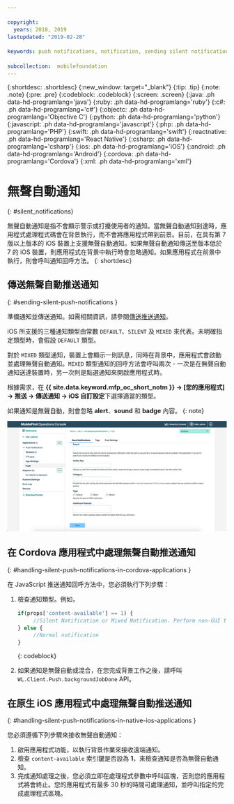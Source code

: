 ```yaml
---

copyright:
  years: 2018, 2019
lastupdated: "2019-02-28"

keywords: push notifications, notification, sending silent notifications

subcollection:  mobilefoundation
---
```


{:shortdesc: .shortdesc}
{:new_window: target="_blank"}
{:tip: .tip}
{:note: .note}
{:pre: .pre}
{:codeblock: .codeblock}
{:screen: .screen}
{:java: .ph data-hd-programlang='java'}
{:ruby: .ph data-hd-programlang='ruby'}
{:c#: .ph data-hd-programlang='c#'}
{:objectc: .ph data-hd-programlang='Objective C'}
{:python: .ph data-hd-programlang='python'}
{:javascript: .ph data-hd-programlang='javascript'}
{:php: .ph data-hd-programlang='PHP'}
{:swift: .ph data-hd-programlang='swift'}
{:reactnative: .ph data-hd-programlang='React Native'}
{:csharp: .ph data-hd-programlang='csharp'}
{:ios: .ph data-hd-programlang='iOS'}
{:android: .ph data-hd-programlang='Android'}
{:cordova: .ph data-hd-programlang='Cordova'}
{:xml: .ph data-hd-programlang='xml'}

# 無聲自動通知
{: #silent_notifications}

無聲自動通知是指不會顯示警示或打擾使用者的通知。當無聲自動通知到達時，應用程式處理程式碼會在背景執行，而不會將應用程式帶到前景。目前，在具有第 7 版以上版本的 iOS 裝置上支援無聲自動通知。如果無聲自動通知傳送至版本低於 7 的 iOS 裝置，則應用程式在背景中執行時會忽略通知。如果應用程式在前景中執行，則會呼叫通知回呼方法。
{: shortdesc}

## 傳送無聲自動推送通知
{: #sending-silent-push-notifications }

準備通知並傳送通知。如需相關資訊，請參閱[傳送推送通知](/docs/services/mobilefoundation?topic=mobilefoundation-send_push_notifications#send_push_notifications)。

iOS 所支援的三種通知類型由常數 `DEFAULT`、`SILENT` 及 `MIXED` 來代表。未明確指定類型時，會假設 `DEFAULT` 類型。

對於 `MIXED` 類型通知，裝置上會顯示一則訊息，同時在背景中，應用程式會啟動並處理無聲自動通知。`MIXED` 類型通知的回呼方法會呼叫兩次 - 一次是在無聲自動通知送達裝置時，另一次則是點選通知來開啟應用程式時。

根據需求，在 **{{ site.data.keyword.mfp_oc_short_notm }} → [您的應用程式] → 推送 → 傳送通知 → iOS 自訂設定**下選擇適當的類型。

如果通知是無聲自動，則會忽略 **alert**、**sound** 和 **badge** 內容。
{: note}

![在 {{ site.data.keyword.mfp_oc_short_notm }} 中設定 iOS 無聲自動通知的通知類型](images/notification-type-for-silent-notifications.png)

## 在 Cordova 應用程式中處理無聲自動推送通知
{: #handling-silent-push-notifications-in-cordova-applications }

在 JavaScript 推送通知回呼方法中，您必須執行下列步驟：

1. 檢查通知類型。例如，

   ```javascript
   if(props['content-available'] == 1) {
        //Silent Notification or Mixed Notification. Perform non-GUI tasks here.
   } else {
        //Normal notification
   }
   ```
   {: codeblock}

2. 如果通知是無聲自動或混合，在您完成背景工作之後，請呼叫 `WL.Client.Push.backgroundJobDone` API。

## 在原生 iOS 應用程式中處理無聲自動推送通知
{: #handling-silent-push-notifications-in-native-ios-applications }

您必須遵循下列步驟來接收無聲自動通知：

1. 啟用應用程式功能，以執行背景作業來接收遠端通知。
2. 檢查 `content-available` 索引鍵是否設為 **1**，來檢查通知是否為無聲自動通知。
3. 完成通知處理之後，您必須立即在處理程式參數中呼叫區塊，否則您的應用程式將會終止。您的應用程式有最多 30 秒的時間可處理通知，並呼叫指定的完成處理程式區塊。
